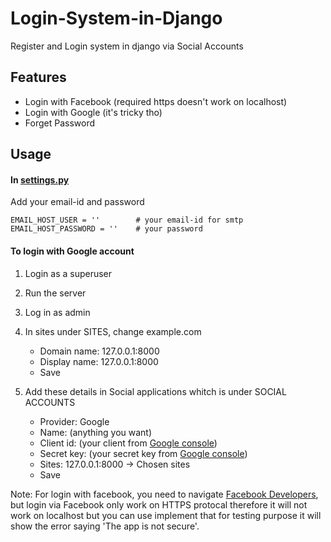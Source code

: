 # Login-System-in-Django
Register and Login system in django via Social Accounts


## Features

* Login with Facebook (required https doesn't work on localhost)
* Login with Google (it's tricky tho)
* Forget Password

## Usage

#### In [settings.py](loginsystem/settings.py)


Add your email-id and password
```
EMAIL_HOST_USER = ''        # your email-id for smtp
EMAIL_HOST_PASSWORD = ''    # your password
```

#### To login with Google account

1. Login as a superuser

2. Run the server

3. Log in as admin

4. In sites under SITES, change example.com
    -   Domain name:    127.0.0.1:8000
    -   Display name:   127.0.0.1:8000
    -   Save

5. Add these details in Social applications whitch is under SOCIAL ACCOUNTS
    -   Provider:   Google
    -   Name:       (anything you want)
    -   Client id:  (your client from [Google console](https://console.cloud.google.com))
    -   Secret key: (your secret key from [Google console](https://console.cloud.google.com))
    -   Sites: 127.0.0.1:8000 -> Chosen sites
    -   Save

Note: For login with facebook, you need to navigate [Facebook Developers](https://developers.facebook.com/), but login via Facebook only work on HTTPS protocal therefore it will not work on localhost but you can use implement that for testing purpose it will show the error saying 'The app is not secure'.